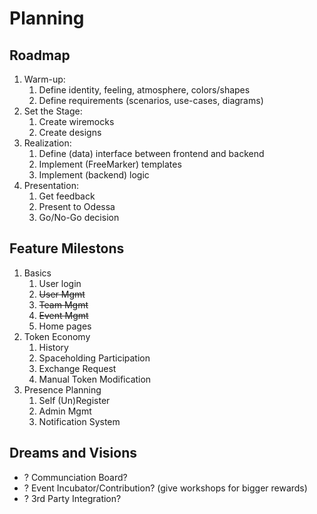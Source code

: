 # Planning

## Roadmap

1. Warm-up:
    1. Define identity, feeling, atmosphere, colors/shapes
    1. Define requirements (scenarios, use-cases, diagrams)
1. Set the Stage:
    1. Create wiremocks
    1. Create designs
1. Realization:
    1. Define (data) interface between frontend and backend
    1. Implement (FreeMarker) templates
    1. Implement (backend) logic
1. Presentation:
    1. Get feedback
    1. Present to Odessa
    1. Go/No-Go decision

## Feature Milestons

1. Basics
    1. User login
    2. ~~User Mgmt~~
    3. ~~Team Mgmt~~
    4. ~~Event Mgmt~~
    4. Home pages
2. Token Economy
    1. History
    2. Spaceholding Participation
    3. Exchange Request
    4. Manual Token Modification
3. Presence Planning
    1. Self (Un)Register
    2. Admin Mgmt
    3. Notification System

## Dreams and Visions

* ? Communciation Board?
* ? Event Incubator/Contribution? (give workshops for bigger rewards)
* ? 3rd Party Integration?